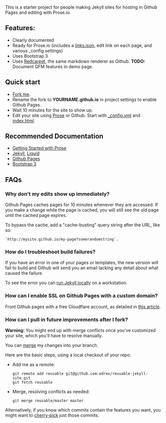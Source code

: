 This is a starter project for people making Jekyll sites for hosting in Github Pages and editing with Prose.io.

## Features:

 - Clearly documented
 - Ready for Prose.io (includes a [links.json](links.json), edit link on each page, and various _config settings)
 - Uses Bootstrap 3
 - Uses [Redcarpet](https://github.com/vmg/redcarpet), the same markdown renderer as Github. **TODO:** Document GFM features in demo page.

## Quick start

 - [Fork me](https://github.com/edrex/reusable-jekyll-site/fork).
 - Rename the fork to **YOURNAME.github.io** in project settings to enable Github Pages.
 - Wait 10 minutes for the site to show up.
 - Edit your site using [Prose](http://prose.io/) or Github. Start with [_config.yml](_config.yml) and [index.html](index.html).

## Recommended Documentation

   - [Getting Started with Prose](https://github.com/prose/prose/wiki/Getting-Started)
   - [Jekyll](http://jekyllrb.com/docs/home/), [Liquid](https://github.com/Shopify/liquid/wiki/Liquid-for-Designers)
   - [Github Pages](https://help.github.com/articles/using-jekyll-with-pages)
   - [Bootstrap 3](http://getbootstrap.com/)

## FAQs

### Why don't my edits show up immediately?

Github Pages caches pages for 10 minutes whenever they are accessed. If you make a change while the page is cached, you will still see the old page until the cached page expires.

To bypass the cache, add a "cache-busting" query string after the URL, like so: 

    `http://mysite.github.io/my-page?somerandomstring`.

### How do I troubleshoot build failures?

If you have an error in one of your pages or templates, the new version will fail to build and Github will send you an email lacking any detail about what caused the failure. 

To see the error you can [run Jekyll locally](http://jekyllrb.com/docs/quickstart/) on a workstation.

### How can I enable SSL on Github Pages with a custom domain?

Front Github pages with a free Cloudflare account, as detailed in [this article](https://www.benburwell.com/posts/configuring-cloudflare-universal-ssl/).

### How can I pull in future improvements after I fork?

**Warning:** You might end up with merge conflicts once you've customized your site, which you'll have to resolve manually.

You can [merge](http://git-scm.com/book/en/Git-Branching-Basic-Branching-and-Merging) my changes into your branch.

Here are the basic steps, using a local checkout of your repo:

* Add me as a remote:

  ```
  git remote add reusable git@github.com:edrex/reusable-jekyll-site.git
  git fetch reusable
  ```

* Merge, resolving conflicts as needed:
  
  ```
  git merge reusable/master master
  ```

Alternatively, if you know which commits contain the features you want, you might want to [cherry-pick](http://git-scm.com/docs/git-cherry-pick) just those commits.
